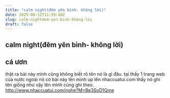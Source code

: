 ```yaml
---
title: "calm night(đêm yên bình- không lời)"
date: 2025-06-12T11:59:48Z
slug: calm-nightdem-yen-binh-khong-loi
draft: false
---
```


## calm night(đêm yên bình- không lời)

## cá ươn

thật ra bài này mình cũng không biết rõ tên nó là gì đâu. tại thấy 1 trang web của nước ngoài nó có bài này lên mình up lên nhaccuatui.com  thấy nó ghi tên giống như vậy lên mình cũng ghi theo.
http://www.nhaccuatui.com/nghe?M=Be3SoD1Qme